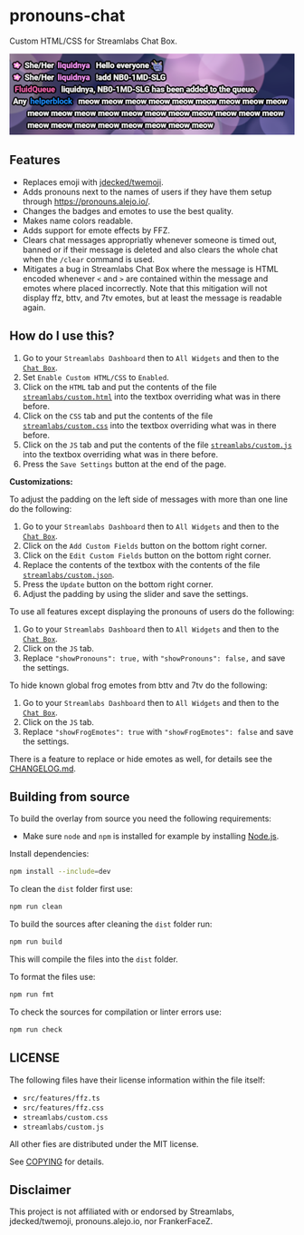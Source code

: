 # pronouns-chat

Custom HTML/CSS for Streamlabs Chat Box.

![A screenshot of the chat overlay containing some messages by different users. Pronouns are displayed to the left of the names for some of the users.](docs/screenshot.png)

## Features

- Replaces emoji with [jdecked/twemoji](https://github.com/jdecked/twemoji).
- Adds pronouns next to the names of users if they have them setup through <https://pronouns.alejo.io/>.
- Changes the badges and emotes to use the best quality.
- Makes name colors readable.
- Adds support for emote effects by FFZ.
- Clears chat messages appropriatly whenever someone is timed out, banned or if their message is deleted and also clears the whole chat when the `/clear` command is used.
- Mitigates a bug in Streamlabs Chat Box where the message is HTML encoded whenever `<` and `>` are contained within the message and emotes where placed incorrectly. Note that this mitigation will not display ffz, bttv, and 7tv emotes, but at least the message is readable again.

## How do I use this?

1. Go to your `Streamlabs Dashboard` then to `All Widgets` and then to the [`Chat Box`](https://streamlabs.com/dashboard#/chatbox).
2. Set `Enable Custom HTML/CSS` to `Enabled`.
3. Click on the `HTML` tab and put the contents of the file [`streamlabs/custom.html`](streamlabs/custom.html) into the textbox overriding what was in there before.
4. Click on the `CSS` tab and put the contents of the file [`streamlabs/custom.css`](streamlabs/custom.css) into the textbox overriding what was in there before.
5. Click on the `JS` tab and put the contents of the file [`streamlabs/custom.js`](streamlabs/custom.js) into the textbox overriding what was in there before.
6. Press the `Save Settings` button at the end of the page.

**Customizations:**

To adjust the padding on the left side of messages with more than one line do the following:

1. Go to your `Streamlabs Dashboard` then to `All Widgets` and then to the [`Chat Box`](https://streamlabs.com/dashboard#/chatbox).
2. Click on the `Add Custom Fields` button on the bottom right corner.
3. Click on the `Edit Custom Fields` button on the bottom right corner.
4. Replace the contents of the textbox with the contents of the file [`streamlabs/custom.json`](streamlabs/custom.json).
5. Press the `Update` button on the bottom right corner.
6. Adjust the padding by using the slider and save the settings.

To use all features except displaying the pronouns of users do the following:

1. Go to your `Streamlabs Dashboard` then to `All Widgets` and then to the [`Chat Box`](https://streamlabs.com/dashboard#/chatbox).
2. Click on the `JS` tab.
3. Replace `"showPronouns": true,` with `"showPronouns": false,` and save the settings.

To hide known global frog emotes from bttv and 7tv do the following:

1. Go to your `Streamlabs Dashboard` then to `All Widgets` and then to the [`Chat Box`](https://streamlabs.com/dashboard#/chatbox).
2. Click on the `JS` tab.
3. Replace `"showFrogEmotes": true` with `"showFrogEmotes": false` and save the settings.

There is a feature to replace or hide emotes as well, for details see the [CHANGELOG.md](CHANGELOG.md).

## Building from source

To build the overlay from source you need the following requirements:

- Make sure `node` and `npm` is installed for example by installing [Node.js](https://nodejs.org/en).

Install dependencies:

```sh
npm install --include=dev
```

To clean the `dist` folder first use:

```sh
npm run clean
```

To build the sources after cleaning the `dist` folder run:

```sh
npm run build
```

This will compile the files into the `dist` folder.

To format the files use:

```sh
npm run fmt
```

To check the sources for compilation or linter errors use:

```sh
npm run check
```

## LICENSE

The following files have their license information within the file itself:

- `src/features/ffz.ts`
- `src/features/ffz.css`
- `streamlabs/custom.css`
- `streamlabs/custom.js`

All other fies are distributed under the MIT license.

See [COPYING](COPYING) for details.

## Disclaimer

This project is not affiliated with or endorsed by Streamlabs, jdecked/twemoji, pronouns.alejo.io, nor FrankerFaceZ.
